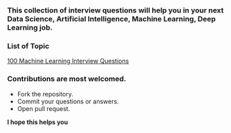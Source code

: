 ### This collection of interview questions will help you in your next Data Science, Artificial Intelligence, Machine Learning, Deep Learning job.

### List of Topic

[100 Machine Learning Interview Questions](https://github.com/masmahbubalom/InterviewQuestions/tree/main/ML%20Interview%20Question "Click here to see the questions!")


### Contributions are most welcomed.

  - Fork the repository.
  - Commit your questions or answers.
  - Open pull request.


**I hope this helps you**
